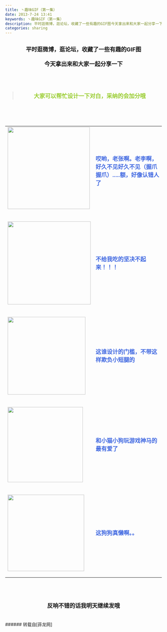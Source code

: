 ```yaml
---
title: 丶趣味GIF（第一集）
date: 2013-7-24 13:41
keywords: 丶趣味GIF（第一集）
description: 平时逛微博，逛论坛，收藏了一些有趣的GIF图今天拿出来和大家一起分享一下大家可以帮忙设计一下对白，采纳的会加分哦 哎哟，老张啊。老李啊，好久不见好久不见（握爪握爪）.....额，好像认错人了 不给我吃的坚决不起来！！！ 这谁设计的门槛，不带这样欺负小短腿的 和小猫小狗玩游戏神马的最有爱了 这狗狗真懒啊。。反响不错的话我明天继续发哦
categories: sharing
---
```

<td class="t_f" id="postmessage_26410">

<br/>
<div align="center"><strong><font size="4">平时逛微博，逛论坛，收藏了一些有趣的GIF图</font></strong></div><strong><font size="4"><br/>
</font></strong><div align="center"><strong><font size="4">今天拿出来和大家一起分享一下</font></strong></div><strong><font size="4"><br/>
</font></strong><div align="center"><strong><font size="4"><br/>
</font></strong></div><strong><font size="4"><br/>
</font></strong><div align="center"><div class="quote"><blockquote><strong><font size="4"><font color="#9acd32">大家可以帮忙设计一下对白，采纳的会加分哦</font></font></strong><img alt="" border="0" onclick="" onmouseover="" smilieid="98" src="static/image/smiley/qiubilong/14.gif"/></blockquote></div><br/>
<strong><font size="4"><br/>
</font></strong><br/>
<table cellspacing="0" class="t_table"><tr><td><strong><font size="4">

<img aid="8991" class="zoom" data-cf-modified-321b7c87051df3fef8b5831c-="" file="data/attachment/forum/201307/24/130522pwksl5brbrolbs7j.gif" id="aimg_8991" inpost="1" onclick="" onmouseover="" src="http://www.flw.ph/data/attachment/forum/201307/24/130522pwksl5brbrolbs7j.gif" width="264" zoomfile="data/attachment/forum/201307/24/130522pwksl5brbrolbs7j.gif"/>


</font></strong></td><td><strong><font size="4"><font color="#4169e1"> 哎哟，老张啊。老李啊，好久不见好久不见（握爪握爪）.....额，好像认错人了</font></font></strong></td></tr><tr><td><strong><font size="4"><font color="#4169e1">

<img aid="8992" class="zoom" data-cf-modified-321b7c87051df3fef8b5831c-="" file="data/attachment/forum/201307/24/130555fu04iu8qjwjqfiuu.gif" id="aimg_8992" inpost="1" onclick="" onmouseover="" src="http://www.flw.ph/data/attachment/forum/201307/24/130555fu04iu8qjwjqfiuu.gif" width="267" zoomfile="data/attachment/forum/201307/24/130555fu04iu8qjwjqfiuu.gif"/>


</font></font></strong></td><td><strong><font size="4"><font color="#4169e1"> 不给我吃的坚决不起来！！！</font></font></strong></td></tr><tr><td><strong><font size="4"><font color="#4169e1">

<img aid="8993" class="zoom" data-cf-modified-321b7c87051df3fef8b5831c-="" file="data/attachment/forum/201307/24/130605z56lrzl2lleno6fr.gif" id="aimg_8993" inpost="1" onclick="" onmouseover="" src="http://www.flw.ph/data/attachment/forum/201307/24/130605z56lrzl2lleno6fr.gif" width="250" zoomfile="data/attachment/forum/201307/24/130605z56lrzl2lleno6fr.gif"/>


</font></font></strong></td><td><strong><font size="4"><font color="#4169e1"> 这谁设计的门槛，不带这样欺负小短腿的</font></font></strong></td></tr><tr><td><strong><font size="4"><font color="#4169e1">

<img aid="8994" class="zoom" data-cf-modified-321b7c87051df3fef8b5831c-="" file="data/attachment/forum/201307/24/130623k55cpl9zdzdd0f3b.gif" id="aimg_8994" inpost="1" onclick="" onmouseover="" src="http://www.flw.ph/data/attachment/forum/201307/24/130623k55cpl9zdzdd0f3b.gif" width="242" zoomfile="data/attachment/forum/201307/24/130623k55cpl9zdzdd0f3b.gif"/>


</font></font></strong></td><td><strong><font size="4"><font color="#4169e1"> 和小猫小狗玩游戏神马的最有爱了</font></font></strong></td></tr><tr><td><strong><font size="4"><font color="#4169e1">

<img aid="8995" class="zoom" data-cf-modified-321b7c87051df3fef8b5831c-="" file="data/attachment/forum/201307/24/130632qp1r55i1bp12z1zz.gif" id="aimg_8995" inpost="1" onclick="" onmouseover="" src="http://www.flw.ph/data/attachment/forum/201307/24/130632qp1r55i1bp12z1zz.gif" width="246" zoomfile="data/attachment/forum/201307/24/130632qp1r55i1bp12z1zz.gif"/>


</font></font></strong></td><td><strong><font size="4"><font color="#4169e1"> 这狗狗真懒啊。。</font></font></strong></td></tr></table></div><strong><font size="4"><br/>
<br/>
<div align="center">反响不错的话我明天继续发哦<img alt="" border="0" onclick="" onmouseover="" smilieid="249" src="static/image/smiley/Xiongmao/24.gif"/></div><br/>
</font></strong><br/>
</td>
###### 转载自[菲龙网]